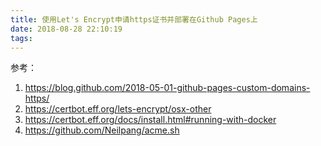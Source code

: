 ```yaml
---
title: 使用Let's Encrypt申请https证书并部署在Github Pages上
date: 2018-08-28 22:10:19
tags:
---
```


参考：
1. https://blog.github.com/2018-05-01-github-pages-custom-domains-https/
2. https://certbot.eff.org/lets-encrypt/osx-other
3. https://certbot.eff.org/docs/install.html#running-with-docker
4. https://github.com/Neilpang/acme.sh
